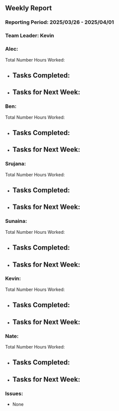 ## **Weekly Report**

### **Reporting Period:** 2025/03/26 - 2025/04/01
### **Team Leader:** Kevin


### **Alec:**
Total Number Hours Worked: 
- Tasks Completed:
  - 
- Tasks for Next Week:
  - 


### **Ben:**
Total Number Hours Worked: 
- Tasks Completed:
  - 
- Tasks for Next Week:
  - 


### **Srujana:**
Total Number Hours Worked: 
- Tasks Completed:
  - 
- Tasks for Next Week:
  - 


### **Sunaina:**
Total Number Hours Worked: 
- Tasks Completed:
  - 
- Tasks for Next Week:
  - 


### **Kevin:**
Total Number Hours Worked: 
- Tasks Completed:
  - 
- Tasks for Next Week:
  - 


### **Nate:**
Total Number Hours Worked: 
- Tasks Completed:
  - 
- Tasks for Next Week:
  - 


### **Issues:**
- None
